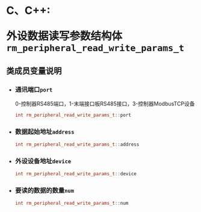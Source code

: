 # <p class="hidden">C、C++: </p>外设数据读写参数结构体`rm_peripheral_read_write_params_t`

## 类成员变量说明

- ### 通讯端口`port`

    0-控制器RS485端口，1-末端接口板RS485接口，3-控制器ModbusTCP设备

    ```C++
    int rm_peripheral_read_write_params_t::port
    ```

- ### 数据起始地址`address`

    ```C++
    int rm_peripheral_read_write_params_t::address
    ```

- ### 外设设备地址`device`

    ```C++
    int rm_peripheral_read_write_params_t::device
    ```

- ### 要读的数据的数量`num`

    ```C++
    int rm_peripheral_read_write_params_t::num
    ```
